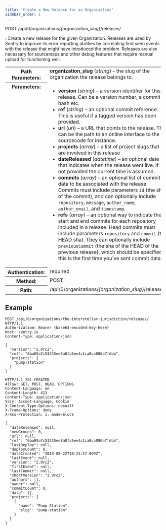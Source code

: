 ```yaml
---
title: 'Create a New Release for an Organization'
sidebar_order: 1
---
```


POST /api/0/organizations/_{organization_slug}_/releases/

: Create a new release for the given Organization. Releases are used by Sentry to improve its error reporting abilities by correlating first seen events with the release that might have introduced the problem. Releases are also necessary for sourcemaps and other debug features that require manual upload for functioning well.

  <table class="table"><tbody valign="top"><tr><th>Path Parameters:</th><td><strong>organization_slug</strong> (<em>string</em>) – the slug of the organization the release belongs to.</td></tr><tr><th>Parameters:</th><td><ul><li><strong>version</strong> (<em>string</em>) – a version identifier for this release. Can be a version number, a commit hash etc.</li><li><strong>ref</strong> (<em>string</em>) – an optional commit reference. This is useful if a tagged version has been provided.</li><li><strong>url</strong> (<em>url</em>) – a URL that points to the release. This can be the path to an online interface to the sourcecode for instance.</li><li><strong>projects</strong> (<em>array</em>) – a list of project slugs that are involved in this release</li><li><strong>dateReleased</strong> (<em>datetime</em>) – an optional date that indicates when the release went live. If not provided the current time is assumed.</li><li><strong>commits</strong> (<em>array</em>) – an optional list of commit data to be associated with the release. Commits must include parameters <code class="docutils literal">id</code> (the sha of the commit), and can optionally include <code class="docutils literal">repository</code>, <code class="docutils literal">message</code>, <code class="docutils literal">author_name</code>, <code class="docutils literal">author_email</code>, and <code class="docutils literal">timestamp</code>.</li><li><strong>refs</strong> (<em>array</em>) – an optional way to indicate the start and end commits for each repository included in a release. Head commits must include parameters <code class="docutils literal">repository</code> and <code class="docutils literal">commit</code> (the HEAD sha). They can optionally include <code class="docutils literal">previousCommit</code> (the sha of the HEAD of the previous release), which should be specified if this is the first time you’ve sent commit data.</li></ul></td></tr><tr><th>Authentication:</th><td>required</td></tr><tr><th>Method:</th><td>POST</td></tr><tr><th>Path:</th><td>/api/0/organizations/<em>{organization_slug}</em>/releases/</td></tr></tbody></table>

## Example

```http
POST /api/0/organizations/the-interstellar-jurisdiction/releases/ HTTP/1.1
Authorization: Bearer {base64-encoded-key-here}
Host: sentry.io
Content-Type: application/json

{
  "version": "2.0rc2",
  "ref": "6ba09a7c53235ee8a8fa5ee4c1ca8ca886e7fdbb",
  "projects": [
    "pump-station"
  ]
}
```

```http
HTTP/1.1 201 CREATED
Allow: GET, POST, HEAD, OPTIONS
Content-Language: en
Content-Length: 413
Content-Type: application/json
Vary: Accept-Language, Cookie
X-Content-Type-Options: nosniff
X-Frame-Options: deny
X-Xss-Protection: 1; mode=block

{
  "dateReleased": null,
  "newGroups": 0,
  "url": null,
  "ref": "6ba09a7c53235ee8a8fa5ee4c1ca8ca886e7fdbb",
  "lastDeploy": null,
  "deployCount": 0,
  "dateCreated": "2018-08-22T18:23:57.009Z",
  "lastEvent": null,
  "version": "2.0rc2",
  "firstEvent": null,
  "lastCommit": null,
  "shortVersion": "2.0rc2",
  "authors": [],
  "owner": null,
  "commitCount": 0,
  "data": {},
  "projects": [
    {
      "name": "Pump Station",
      "slug": "pump-station"
    }
  ]
}
```
